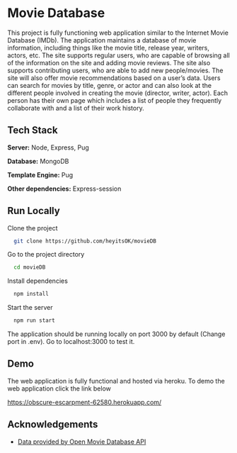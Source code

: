 
# Movie Database

This project is fully functioning web application similar to the Internet Movie Database (IMDb). The application maintains a database of movie information, including
things like the movie title, release year, writers, actors, etc. The site supports regular
users, who are capable of browsing all of the information on the site and adding
movie reviews. The site also supports contributing users, who are able to add
new people/movies. The site will also offer movie recommendations based on a user’s
data. Users can search for movies by title, genre, or actor and can also look at the different
people involved in creating the movie (director, writer, actor). Each person has their own page
which includes a list of people they frequently collaborate with and a list of their work history.


## Tech Stack

**Server:** Node, Express, Pug

**Database:** MongoDB

**Template Engine:** Pug

**Other dependencies:** Express-session



## Run Locally

Clone the project

```bash
  git clone https://github.com/heyitsOK/movieDB
```

Go to the project directory

```bash
  cd movieDB
```

Install dependencies

```bash
  npm install
```

Start the server

```bash
  npm run start
```

The application should be running locally on port 3000 by default (Change port in .env). Go to localhost:3000 to test it.


## Demo

The web application is fully functional and hosted via heroku. To demo the web application click the link below

https://obscure-escarpment-62580.herokuapp.com/

## Acknowledgements

 - [Data provided by Open Movie Database API](http://www.omdbapi.com/)


